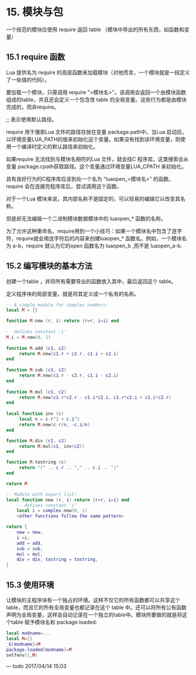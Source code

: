 # 15. 模块与包

一个规范的模块应使用 require 返回 table （模块中导出的所有东西，如函数和变量）

## 15.1 require 函数

Lua 提供名为 require 的高层函数来加载模块（对他而言，一个模块就是一段定义了一些值的代码）。

要加载一个模块，只需调用 require "<模块名>"。该调用会返回一个由模块函数组成的table，并且还会定义一个包含改 table 的全局变量。这些行为都是由模块完成的，而非require。

;; 表示使用默认路径。

require 用于搜索Lua 文件的路径存放在变量 package.path中。当Lua 启动后，以环境变量LUA_PATH的值来初始化这个变量。如果没有找到该环境变量，则使用一个编译时定义的默认路径来初始化。

如果require 无法找到与模块名相符的Lua 文件，就会找C 程序库。这类搜索会从变量 package.cpath获取路径。这个变量通过环境变量LUA_CPATH 来初始化。

具有良好行为的C程序库应该到处一个名为 “luaopen_<模块名>” 的函数。require 会在连接完程序库后，尝试调用这个函数。



对于一个Lua 模块来说，其内部名称不是固定的，可以轻易的编辑它以改变其名称。

但是却无法编辑一个二进制模块数据模块中的 luaopen_* 函数的名称。

为了允许这种重命名，require用到一个小技巧：如果一个模块名中包含了连字符，require就会用连字符后的内容来创建luaopen_* 函数名。例如，一个模块名为 a-b，require 就认为它的open 函数名为 luaopen_b ,而不是 luaopen_a-b.



## 15.2 编写模块的基本方法

创建一个table ，并将所有需要导出的函数放入其中，最后返回这个 table。

定义程序块的局部变量，就是将其定义成一个私有的名称。

```lua
-- A simple module for complex numbers:
local M = {}

function M.new (r, i) return {r=r, i=i} end
   
-- defines constant 'i'
M.i = M.new(0, 1)
   
function M.add (c1, c2)
     return M.new(c1.r + c2.r, c1.i + c2.i)
end
   
function M.sub (c1, c2)
     return M.new(c1.r - c2.r, c1.i - c2.i)
end
   
function M.mul (c1, c2)
     return M.new(c1.r*c2.r - c1.i*c2.i, c1.r*c2.i + c1.i*c2.r)
end
   
local function inv (c)
     local n = c.r^2 + c.i^2
     return M.new(c.r/n, -c.i/n)
end

function M.div (c1, c2)
     return M.mul(c1, inv(c2))
end

function M.tostring (c)
     return "(" .. c.r .. "," .. c.i .. ")"
end 

return M
```

```lua
-- Module with export list:
local function new (r, i) return {r=r, i=i} end
	-- defines constant 'i'
   	local i = complex.new(0, 1)
	<other functions follow the same pattern>

return {
	new = new,
	i =i,
	add = add,
	sub = sub,
	mul = mul,
	div = div, tostring = tostring,
}
```

## 15.3 使用环境

让模块的主程序块有一个独占的环境。这样不仅它的所有函数都可以共享这个table，而且它的所有全局变量也都记录在这个 table 中。还可以将所有公有函数声明为全局变量，这样会自动记录在一个独立的table中。模块所要做的就是将这个table 赋予模块名和 package.loaded:

```lua
local modname=...
local M={}
_G[modname]=M
package.loaded[modname]=M
setfenv(1,M)
```

— todo  2017/04/14 15:03   